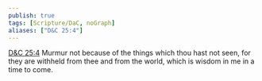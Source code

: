 ```yaml
---
publish: true
tags: [Scripture/DaC, noGraph]
aliases: ["D&C 25:4"]
---
```

[D&C 25:4](https://churchofjesuschrist.org/study/scriptures/dc-testament/dc/25?lang=eng&id=p4#p4) Murmur not because of the things which thou hast not seen, for they are withheld from thee and from the world, which is wisdom in me in a time to come.
